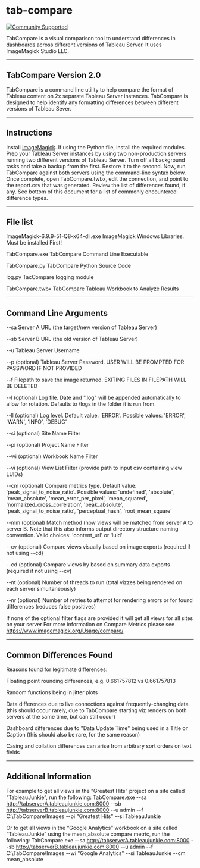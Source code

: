 # tab-compare
[![Community Supported](https://img.shields.io/badge/Support%20Level-Community%20Supported-457387.svg)](https://www.tableau.com/support-levels-it-and-developer-tools)


TabCompare is a visual comparison tool to understand differences in dashboards across different versions of Tableau Server.  It uses ImageMagick Studio LLC.  


----------------------
TabCompare Version 2.0
----------------------
TabCompare is a command line utility to help compare the format of Tableau content on 2x separate Tableau Server instances. 
TabCompare is designed to help identify any formatting differences between different versions of Tableau Sever.


----------------------
Instructions
----------------------
Install [ImageMagick](https://imagemagick.org/script/download.php). If using the Python file, install the required modules. Prep your Tableau Server instances by using two non-production servers running two different versions of Tableau Server. Turn off all background tasks and take a backup from the first. Restore it to the second.
Now, run TabCompare against both servers using the command-line syntax below. Once complete, open TabCompare.twbx, edit the connection, and point to the report.csv that was generated. Review the list of differences found, if any. See bottom of this document for a list of commonly encountered difference types.


----------------------
File list
----------------------
ImageMagick-6.9.9-51-Q8-x64-dll.exe	ImageMagick Windows Libraries. Must be installed First!

TabCompare.exe				TabCompare Command Line Executable

TabCompare.py				TabCompare Python Source Code

log.py						TacCompare logging module

TabCompare.twbx				TabCompare Tableau Workbook to Analyze Results


----------------------
Command Line Arguments
----------------------
--sa                     Server A URL (the target/new version of Tableau Server)

--sb                     Server B URL (the old version of Tableau Server)

--u              	     Tableau Server Username

--p  (optional)          Tableau Server Password. USER WILL BE PROMPTED FOR PASSWORD IF NOT PROVIDED

--f                      Filepath to save the image returned. EXITING FILES IN FILEPATH WILL BE DELETED

--l  (optional)          Log file. Date and ".log" will be appended automatically to allow for rotation.
                         Defaults to \logs in the folder it is run from.
                         
--ll  (optional)         Log level. Default value: 'ERROR'. Possible values: 'ERROR', 'WARN', 'INFO', 'DEBUG'

--si (optional)      	 Site Name Filter

--pi (optional)      	 Project Name Filter

--wi (optional)     	 Workbook Name Filter

--vi (optional)     	 View List Filter (provide path to input csv containing view LUIDs)

--cm (optional)		     Compare metrics type. Default value: 'peak_signal_to_noise_ratio'. Possible values: 'undefined', 'absolute', 'mean_absolute', 'mean_error_per_pixel', 'mean_squared', 'normalized_cross_correlation', 'peak_absolute', 'peak_signal_to_noise_ratio', 'perceptual_hash', 'root_mean_square'

--mm (optional)     	 Match method (how views will be matched from server A to server B.
                         Note that this also informs output directory structure naming convention.
                         Valid choices: 'content_url' or 'luid'
                         
--cv (optional)     	 Compare views visually based on image exports (required if not using --cd)

--cd (optional)     	 Compare views by based on summary data exports (required if not using --cv)

--nt (optional)     	 Number of threads to run (total vizzes being rendered on each server simultaneously)

--nr (optional)     	 Number of retries to attempt for rendering errors or for found differences (reduces false positives)


If none of the optional filter flags are provided it will get all views for all sites on your server
For more information on Compare Metrics please see https://www.imagemagick.org/Usage/compare/


----------------------
Common Differences Found
----------------------

Reasons found for legitimate differences:


Floating point rounding differences, e.g. 0.661757812 vs 0.661757813

Random functions being in jitter plots

Data differences due to live connections against frequently-changing data (this should occur rarely, due to TabCompare starting viz renders on both servers at the same time, but can still occur)

Dashboard differences due to "Data Update Time" being used in a Title or Caption (this should also be rare, for the same reason)

Casing and collation differences can arise from arbitrary sort orders on text fields


----------------------
Additional Information
----------------------

For example to get all views in the “Greatest Hits” project on a site called “TableauJunkie”, run the following:
TabCompare.exe --sa http://tabserverA.tableaujunkie.com:8000 --sb http://tabserverB.tableaujunkie.com:8000 --u admin --f C:\TabCompare\Images --pi "Greatest Hits" --si TableauJunkie

Or to get all views in the “Google Analytics” workbook on a site called “TableauJunkie” using the mean_absolute compare metric, run the following:
TabCompare.exe --sa http://tabserverA.tableaujunkie.com:8000 --sb http://tabserverB.tableaujunkie.com:8000 --u admin --f C:\TabCompare\Images --wi "Google Analytics" --si TableauJunkie --cm mean_absolute
